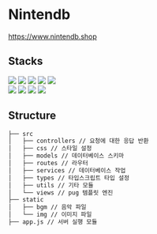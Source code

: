 # Nintendb

https://www.nintendb.shop

## Stacks

<div>
  <img src="https://img.shields.io/badge/node.js-339933?style=for-the-badge&logo=Node.js&logoColor=white">
  <img src="https://img.shields.io/badge/typescript-3178C6?style=for-the-badge&logo=typescript&logoColor=white"> 
  <img src="https://img.shields.io/badge/javascript-F7DF1E?style=for-the-badge&logo=javascript&logoColor=white"> 
  <img src="https://img.shields.io/badge/pug-A86454?style=for-the-badge&logo=pug&logoColor=white">
  <img src="https://img.shields.io/badge/css-1572B6?style=for-the-badge&logo=css3&logoColor=white"> 
  <br>
  <img src="https://img.shields.io/badge/express-000000?style=for-the-badge&logo=express&logoColor=white">
  <img src="https://img.shields.io/badge/passport-34E27A?style=for-the-badge&logo=passport&logoColor=white">
  <img src="https://img.shields.io/badge/mongoDB-47A248?style=for-the-badge&logo=MongoDB&logoColor=white">
  <img src="https://img.shields.io/badge/amazonaws-232F3E?style=for-the-badge&logo=amazonaws&logoColor=white">
</div>

## Structure

```bash
├── src
│   ├── controllers // 요청에 대한 응답 반환
│   ├── css // 스타일 설정
│   ├── models // 데이터베이스 스키마
│   ├── routes // 라우터
│   ├── services // 데이터베이스 작업
│   ├── types // 타입스크립트 타입 설정
│   ├── utils // 기타 모듈
│   └── views // pug 템플릿 엔진
├── static
│   ├── bgm // 음악 파일
│   └── img // 이미지 파일
├── app.js // 서버 실행 모듈
```
